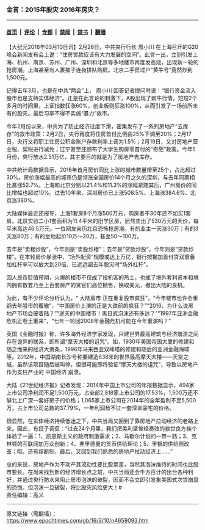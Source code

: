 ### 金言：2015年股灾 2016年房灾？

---

#### [首页](../../../..?n4659093) &nbsp;|&nbsp; [评论](../../../../../epoch-comment?n4659093) &nbsp;|&nbsp; [专题](../../../../../epoch-special?n4659093) &nbsp;|&nbsp; [禁闻](../../../../../epoch-news?n4659093) &nbsp;|&nbsp; [禁书](../../../../../books?n4659093) &nbsp;|&nbsp; [翻墙](https://github.com/gfw-breaker/nogfw/blob/master/README.md?n4659093)


<div class="post_content" id="artbody" itemprop="articleBody">
 <!-- article content begin -->
 <p>
  【大纪元2016年03月10日讯】2月26日，中共央行行长
  <ok href="https://www.epochtimes.com/gb/tag/%E5%91%A8%E5%B0%8F%E5%B7%9D.html">
   周小川
  </ok>
  在上海召开的G20峰会新闻发布会上说：“住房贷款应该有大力发展的空间”。此言一出，立刻引发上海、杭州、南京、苏州、广州、深圳和北京等多地楼市再度发高烧，出现新一轮的抢房潮。上海甚至有人裹被子连夜排队购房。北京二手房过户“黄牛号”竟然炒到1,500元。
 </p>
 <p>
  记得去年3月，也是在中共“两会”上，
  <ok href="https://www.epochtimes.com/gb/tag/%E5%91%A8%E5%B0%8F%E5%B7%9D.html">
   周小川
  </ok>
  回答记者提问时说：“银行资金流入股市也是支持实体经济”。正是在此言论的刺激下，A股出现了疯牛行情，短短2个多月的时间里，上证指数狂涨60%，创业板则狂涨100%，从而引发了一场前所未有的股灾。最后习李不得不实施“暴力”救市。
 </p>
 <p>
  今年2月份以来，中共为了防止经济过度下滑，密集发布了一系列房地产“去库存”的救市政策：2月2日，央行再度将住房首付比例由25%下调至20%；2月17日，央行又将职工住房公积金账户存款利率上调为1.5%；2月19日，又对房地产营业税、契税进行减免；辽宁甚至还颁布了大学生购房零首付的“奇葩”政策。今年1月份，央行放水2.51万亿，其主要目的就是为了房地产去库存。
 </p>
 <p>
  中共统计局数据显示，2016年首月房价同比上涨的城市数量增至25个，占比超过30%。房价涨幅最高的城市仍是领涨全国房价14个月之久的深圳，与去年同期相比暴涨52.7%。上海和北京分别以21.4%和11.3%的涨幅紧随其后，广州房价的同比增幅也超过10%。过去10年来，深圳房价已上涨508.5%、上海涨384.6%、北京涨380%。
 </p>
 <p>
  大陆媒体最近还报导，上海1套房8个月涨500万元，购房者干30年还不如买1套房。北京实验二小1套面积为11.4平米的旧学区房，居然卖出了530万元的天价，每平米高达46.5万元。一位网友亲历北京恐怖抢房潮，有的业主一天涨30万；有的3天涨80万；有的坐地起价10万～20万，甚至50～100万。
 </p>
 <p>
  去年是“卖楼炒股”，今年则是“卖股炒楼”；去年是“贷款炒股”，今年则是“贷款炒楼”。在本轮房价暴涨中，“场外配资”规模或达上万亿，银行按揭加首付贷双重叠加杠杆率可以放大到20倍，已远远超去年股灾时“场外杠杆”。
 </p>
 <p>
  因人民币贬值预期，火爆的楼市不仅成了投机客的热土，也成了境外套利资本和境内拥有数套乃至上百套房产的贪官们高位抛售，换取美元，撤出大陆的良机。
 </p>
 <p>
  为此，有不少评论分析认为，“
  <ok href="https://www.epochtimes.com/gb/tag/%E5%A4%A7%E9%99%86%E6%88%BF%E5%B8%82.html">
   大陆房市
  </ok>
  正在重复股市疯狂”，“今年楼市也许会重蹈去年股市的覆辙”，“中国房价上演的正是大跌前的疯狂？”“2016，为什么说房地产市场会硬着陆？”“逆天的中国楼市！离日式泡沫还有多远？”“1997年亚洲金融危机正卷土重来”，“七年一轮回2008年金融危机可能在今年重演吗？”
 </p>
 <p>
  英国《金融时报》称，许多海外经济学家发现，兴建世界最高建筑与经济崩溃之间存在诡异的联系，即所谓“摩天大楼的诅咒”。如，1930年美国帝国大厦的修建和随之而来的经济大萧条，1996年马来西亚双峰塔的修建和随后的亚洲金融海啸等。2012年，中国湖南长沙号称要建造838米的世界最高摩天大楼——天空之城，虽然该项目随后被叫停，但很可能即将验证“摩天大楼的诅咒”，导致以房地产作为支柱产业的
  <ok href="https://www.epochtimes.com/gb/tag/%E4%B8%AD%E5%9B%BD%E7%BB%8F%E6%B5%8E.html">
   中国经济
  </ok>
  崩溃。
 </p>
 <p>
  大陆《21世纪经济报》记者发现：2014年中国上市公司的年报数据显示，494家上市公司净利润不足1,500万元，占全部2,818家上市公司的17.53%，1,500万还不够北上广深一套好房子的价格；1,065家上市公司在2014年的全年盈利不足5,500万，占上市公司总数的37.79%，一年利润敌不过一套深圳豪宅的价格。
 </p>
 <p>
  很显然，在实体经济持续低迷之下，中共当局又回到了靠房地产拉动经济的老路上来。因此，有段子调侃：“过去24个月里，我们把美利坚曾经奏效的救世良方挨个体验了一遍：1、凯恩斯主义的政府刺激需求；2、马歇尔计划的一带一路；3、克林顿的互联网加万众创新；4、弗里德曼的货币供给理论；5、里根的供给侧改革；哦，还有熔断制，最后，又回到我们熟悉的房地产拉动经济上……”
 </p>
 <p>
  总的来说，房地产作为不动产其流动性要比股票差，当然其泡沫维持的时间也比股市要长。在尚未找到新的经济增长点之前，中共当局还会千方百计的出台各种利好，并通过央行防水来阻止房市泡沫的破裂，因而不会立即引发象美国式次贷崩盘的恐慌。但泡沫一旦破裂，将比股灾风险更大！#
  <br/>
  责任编辑：高义
 </p>
 <!-- article content end -->
 <div id="below_article_ad">
 </div>
</div>


---

原文链接（需翻墙）：https://www.epochtimes.com/gb/16/3/10/n4659093.htm